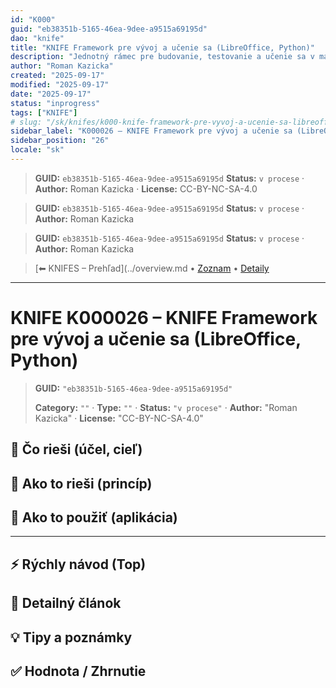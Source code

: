 ```yaml
---
id: "K000"
guid: "eb38351b-5165-46ea-9dee-a9515a69195d"
dao: "knife"
title: "KNIFE Framework pre vývoj a učenie sa (LibreOffice, Python)"
description: "Jednotný rámec pre budovanie, testovanie a učenie sa v malých krokoch pomocou LibreOffice + Python. Každý krok reprezentuje samostatnú jednotku (TERNO), ktorú je možné testovať a spätne dohľadať. Vhodné na výuku aj profesionálny vývoj."
author: "Roman Kazicka"
created: "2025-09-17"
modified: "2025-09-17"
date: "2025-09-17"
status: "inprogress"
tags: ["KNIFE"]
# slug: "/sk/knifes/k000-knife-framework-pre-vyvoj-a-ucenie-sa-libreoffice-python"
sidebar_label: "K000026 – KNIFE Framework pre vývoj a učenie sa (LibreOffice, Python)"
sidebar_position: "26"
locale: "sk"
---
```

<!-- body:start -->

<!-- fm-visible: start -->
> **GUID:** `eb38351b-5165-46ea-9dee-a9515a69195d`
> **Status:** `v procese` · **Author:** Roman Kazicka · **License:** CC-BY-NC-SA-4.0
<!-- fm-visible: end -->
<!-- body:start -->

<!-- fm-visible: start -->
> **GUID:** `eb38351b-5165-46ea-9dee-a9515a69195d`
> **Status:** `v procese` · **Author:** Roman Kazicka
<!-- fm-visible: end -->
<!-- body:start -->

<!-- fm-visible: start -->
> **GUID:** `eb38351b-5165-46ea-9dee-a9515a69195d`
> **Status:** `v procese` · **Author:** Roman Kazicka
<!-- fm-visible: end -->
<!-- body:start -->

<!-- nav:knifes -->
> [⬅ KNIFES – Prehľad](../overview.md • [Zoznam](../KNIFE_Overview_List.md) • [Detaily](../KNIFE_Overview_Details.md)
---
# KNIFE K000026 – KNIFE Framework pre vývoj a učenie sa (LibreOffice, Python)
<!-- fm-visible: start -->

> **GUID:** `"eb38351b-5165-46ea-9dee-a9515a69195d"`
>   
> **Category:** `""` · **Type:** `""` · **Status:** `"v procese"` · **Author:** "Roman Kazicka" · **License:** "CC-BY-NC-SA-4.0"
<!-- fm-visible: end -->


## 🎯 Čo rieši (účel, cieľ)

## 🧩 Ako to rieši (princíp)

## 🧪 Ako to použiť (aplikácia)

---

## ⚡ Rýchly návod (Top)

## 📜 Detailný článok

## 💡 Tipy a poznámky

## ✅ Hodnota / Zhrnutie
